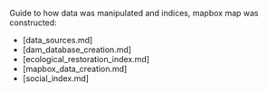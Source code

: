 Guide to how data was manipulated and indices, mapbox map was constructed:

- [data_sources.md]
- [dam_database_creation.md]
- [ecological_restoration_index.md]
- [mapbox_data_creation.md]
- [social_index.md]
